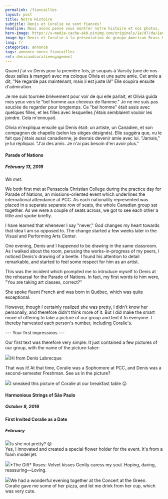 ```yaml
---
permalink: /fiancailles
layout: post
title: Notre Histoire
subtitle: Denis et Coralie se sont fiancés!
headline: Nous avons pensé vous montrer notre histoire et nos photos.
hero-image: https://s-media-cache-ak0.pinimg.com/originals/1e/d7/da/1ed7dad094f2a26e7096baee66dd7f37.jpg
image-by: Denis et Coralie à la présentation du groupe American Brass Quintet pour les arts fins      
lang: fr
categories: annonce
tags: annonce noces fiancailles
ref: denisandcoralieengagement
---
```

<p class="coralie-texting">Quand j'ai vu Denis pour la première fois, je soupais à Varsity (une de nos deux salles à manger) avec ma coloque Olivia et une autre amie. Cet amie a dit, "Ne regarde pas maintenant, mais il est juste là!" Elle soupira ensuite d'admiration.</p>
<p class="coralie-texting">Je me suis tournée brièvement pour voir de qui elle parlait, et Olivia guida mes yeux vers le "bel homme aux cheveux de flamme." Je ne me suis pas souciée de regarder pour longtemps. Ce "bel homme" était assis avec quelques filles, et les filles avec lesquelles j'étais semblaient vouloir les joindre. Cela m'ennuyait.</p>
<p class="coralie-texting">Olivia m'expliqua ensuite qui Denis était: un artiste, un Canadien, et son compagnon de chapelle (selon les sièges désignés). Elle suggéra que, vu le fait que j'étais aussi canadienne, je devrais devenir amie avec lui. "Jamais," je lui répliquai. "J'ai des amis. Je n'ai pas besoin d'en avoir plus."</p>

<h4>Parade of Nations</h4>
<h5>February 13, 2016</h5>
<p><em>We met.</em></p>
We both first met at Pensacola Christian College during the practice day for Parade of Nations, an missions-oriented event which underlines the international attendance at PCC. As each nationality represented was placed in a separate separate row of seats, the whole Canadian group sat together. As we were a couple of seats across, we got to see each other a little and spoke briefly.

<p class="coralie-texting">I have learned that whenever I say "never," God changes my heart towards that idea I am so opposed to. The change started a few weeks later in the Visual and Performing Arts Center.</p>
<p class="coralie-texting">One evening, Denis and I happened to be drawing in the same classroom. As I walked about the room, perusing the works-in-progress of my peers, I noticed Denis's drawing of a beetle. I found his attention to detail remarkable, and started to feel some respect for him as an artist.</p>
<p class="coralie-texting">This was the incident which prompted me to introduce myself to Denis at the rehearsal for the Parade of Nations. In fact, my first words to him were, "You are taking art classes, correct?"</p>

<p class="denis-texting">She spoke fluent French and was born in Québec, which was quite exceptional.</p>
<p class="denis-texting">However, though I certainly realized she was pretty, I didn't know her personally, and therefore didn't think more of it. But I did make the smart move of offering to take a picture of our group and text it to everyone. I thereby harvested each person's number, including Coralie's.</p>
<p class="coralie-texting">--- Your first impressions ---</p>

Our first text was therefore very simple. It just contained a few pictures of our group, with the name of the picture-taker:

<p class="denis-texting"><img src="https://s-media-cache-ak0.pinimg.com/originals/1b/4b/89/1b4b898d9c09b4531672c535f1ee9148.jpg" />Hi from Denis Labrecque</p>

That was it! At that time, Coralie was a Sophomore at PCC, and Denis was a second-semester Freshman. See us in the picture?

<p class="denis-texting"><img src="https://s-media-cache-ak0.pinimg.com/originals/f4/52/de/f452de2dfa1cb2c2d480db27394b0e85.jpg" />I sneaked this picture of Coralie at our breakfast table 😉</p>

<h4>Harmonious Strings of São Paulo</h4>
<h5>October 8, 2016</h5>

<h4>First Invited Coralie as a Date</h4>
<h5>February</h5>

<p class="denis-texting"><img src="https://s-media-cache-ak0.pinimg.com/originals/f2/00/08/f200080ba0ebe9f2ad6b66ca4df55334.jpg" />Is she not pretty? 😍<br />Yes, I innovated and created a special flower holder for the event. It's from a foam model jet.</p>

<p class="coralie-texting"><img src="https://s-media-cache-ak0.pinimg.com/originals/cb/91/3c/cb913c756e983fcb2122c7ad63b01972.jpg" />*The Gift*
Roses:
Velvet kisses
Gently caress my soul.
Hoping, daring, reassuring&mdash;Loving.</p>

<p class="denis-texting"><img src="https://s-media-cache-ak0.pinimg.com/originals/39/d3/37/39d337f6742add2b5086aacec4692e1f.jpg" />We had a wonderful evening together at the Concert at the Green.<br />Coralie gave me some of her pizza, and let me drink from her cup, which was very cute.</p>